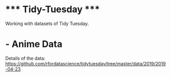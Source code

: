 # *** Tidy-Tuesday ***
Working with datasets of Tidy Tuesday.

# - Anime Data
Details of the data: https://github.com/rfordatascience/tidytuesday/tree/master/data/2019/2019-04-23
